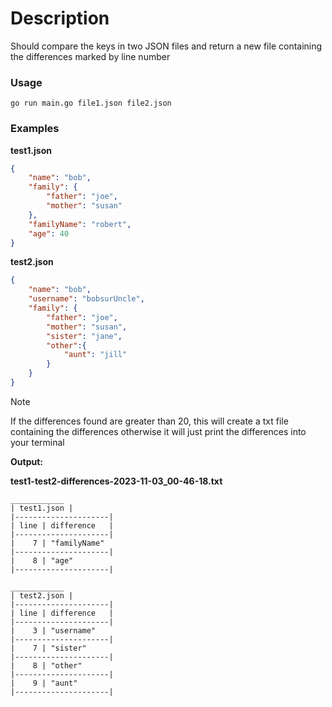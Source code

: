 # Description
Should compare the keys in two JSON files and return a new file containing the differences marked by line number

### Usage
`go run main.go file1.json file2.json`



### Examples
**test1.json**
```JSON
{
    "name": "bob",
    "family": {
        "father": "joe",
        "mother": "susan"
    },
    "familyName": "robert",
    "age": 40
}
```
**test2.json**
```JSON
{
    "name": "bob",
    "username": "bobsurUncle",
    "family": {
        "father": "joe",
        "mother": "susan",
        "sister": "jane",
        "other":{
            "aunt": "jill"
        }
    }
}
```

> [!NOTE]  
> If the differences found are greater than 20, this will create a txt file containing the differences
> otherwise it will just print the differences into your terminal

**Output:**

**test1-test2-differences-2023-11-03_00-46-18.txt**
```
____________
| test1.json |
|---------------------|
| line | difference   |
|---------------------|
|    7 | "familyName"  
|---------------------|
|    8 | "age"         
|---------------------|

____________
| test2.json |
|---------------------|
| line | difference   |
|---------------------|
|    3 | "username"    
|---------------------|
|    7 | "sister"      
|---------------------|
|    8 | "other"       
|---------------------|
|    9 | "aunt"        
|---------------------|


```
